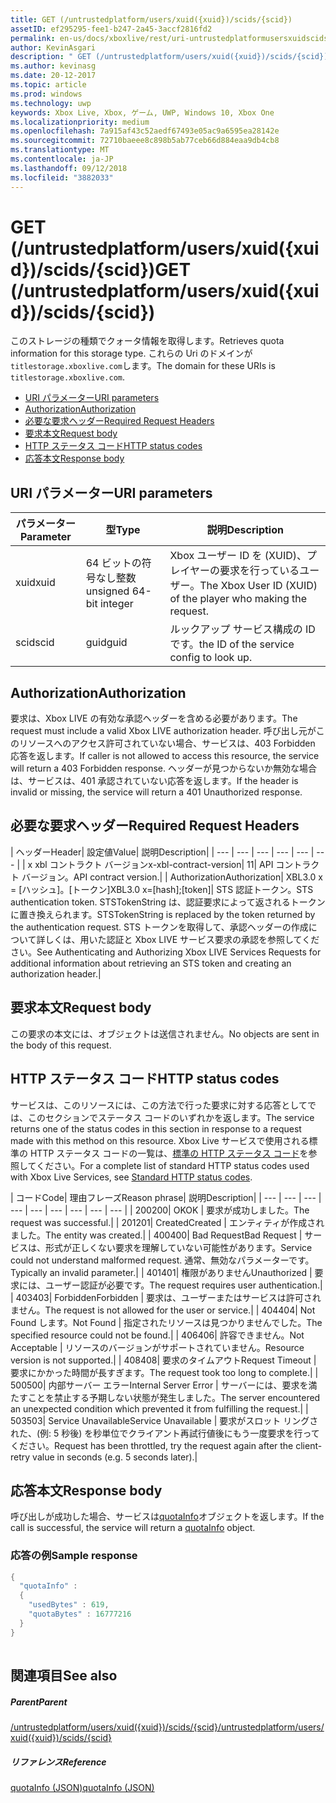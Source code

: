 ```yaml
---
title: GET (/untrustedplatform/users/xuid({xuid})/scids/{scid})
assetID: ef295295-fee1-b247-2a45-3accf2816fd2
permalink: en-us/docs/xboxlive/rest/uri-untrustedplatformusersxuidscidsscid-get.html
author: KevinAsgari
description: " GET (/untrustedplatform/users/xuid({xuid})/scids/{scid})"
ms.author: kevinasg
ms.date: 20-12-2017
ms.topic: article
ms.prod: windows
ms.technology: uwp
keywords: Xbox Live, Xbox, ゲーム, UWP, Windows 10, Xbox One
ms.localizationpriority: medium
ms.openlocfilehash: 7a915af43c52aedf67493e05ac9a6595ea28142e
ms.sourcegitcommit: 72710baeee8c898b5ab77ceb66d884eaa9db4cb8
ms.translationtype: MT
ms.contentlocale: ja-JP
ms.lasthandoff: 09/12/2018
ms.locfileid: "3882033"
---
```

# <a name="get-untrustedplatformusersxuidxuidscidsscid"></a><span data-ttu-id="282f3-104">GET (/untrustedplatform/users/xuid({xuid})/scids/{scid})</span><span class="sxs-lookup"><span data-stu-id="282f3-104">GET (/untrustedplatform/users/xuid({xuid})/scids/{scid})</span></span>
<span data-ttu-id="282f3-105">このストレージの種類でクォータ情報を取得します。</span><span class="sxs-lookup"><span data-stu-id="282f3-105">Retrieves quota information for this storage type.</span></span> <span data-ttu-id="282f3-106">これらの Uri のドメインが`titlestorage.xboxlive.com`します。</span><span class="sxs-lookup"><span data-stu-id="282f3-106">The domain for these URIs is `titlestorage.xboxlive.com`.</span></span>
 
  * [<span data-ttu-id="282f3-107">URI パラメーター</span><span class="sxs-lookup"><span data-stu-id="282f3-107">URI parameters</span></span>](#ID4EX)
  * [<span data-ttu-id="282f3-108">Authorization</span><span class="sxs-lookup"><span data-stu-id="282f3-108">Authorization</span></span>](#ID4ECB)
  * [<span data-ttu-id="282f3-109">必要な要求ヘッダー</span><span class="sxs-lookup"><span data-stu-id="282f3-109">Required Request Headers</span></span>](#ID4ENB)
  * [<span data-ttu-id="282f3-110">要求本文</span><span class="sxs-lookup"><span data-stu-id="282f3-110">Request body</span></span>](#ID4EWC)
  * [<span data-ttu-id="282f3-111">HTTP ステータス コード</span><span class="sxs-lookup"><span data-stu-id="282f3-111">HTTP status codes</span></span>](#ID4EBD)
  * [<span data-ttu-id="282f3-112">応答本文</span><span class="sxs-lookup"><span data-stu-id="282f3-112">Response body</span></span>](#ID4EUAAC)
 
<a id="ID4EX"></a>

 
## <a name="uri-parameters"></a><span data-ttu-id="282f3-113">URI パラメーター</span><span class="sxs-lookup"><span data-stu-id="282f3-113">URI parameters</span></span>
 
| <span data-ttu-id="282f3-114">パラメーター</span><span class="sxs-lookup"><span data-stu-id="282f3-114">Parameter</span></span>| <span data-ttu-id="282f3-115">型</span><span class="sxs-lookup"><span data-stu-id="282f3-115">Type</span></span>| <span data-ttu-id="282f3-116">説明</span><span class="sxs-lookup"><span data-stu-id="282f3-116">Description</span></span>| 
| --- | --- | --- | 
| <span data-ttu-id="282f3-117">xuid</span><span class="sxs-lookup"><span data-stu-id="282f3-117">xuid</span></span>| <span data-ttu-id="282f3-118">64 ビットの符号なし整数</span><span class="sxs-lookup"><span data-stu-id="282f3-118">unsigned 64-bit integer</span></span>| <span data-ttu-id="282f3-119">Xbox ユーザー ID を (XUID)、プレイヤーの要求を行っているユーザー。</span><span class="sxs-lookup"><span data-stu-id="282f3-119">The Xbox User ID (XUID) of the player who making the request.</span></span>| 
| <span data-ttu-id="282f3-120">scid</span><span class="sxs-lookup"><span data-stu-id="282f3-120">scid</span></span>| <span data-ttu-id="282f3-121">guid</span><span class="sxs-lookup"><span data-stu-id="282f3-121">guid</span></span>| <span data-ttu-id="282f3-122">ルックアップ サービス構成の ID です。</span><span class="sxs-lookup"><span data-stu-id="282f3-122">the ID of the service config to look up.</span></span>| 
  
<a id="ID4ECB"></a>

 
## <a name="authorization"></a><span data-ttu-id="282f3-123">Authorization</span><span class="sxs-lookup"><span data-stu-id="282f3-123">Authorization</span></span>
 
<span data-ttu-id="282f3-124">要求は、Xbox LIVE の有効な承認ヘッダーを含める必要があります。</span><span class="sxs-lookup"><span data-stu-id="282f3-124">The request must include a valid Xbox LIVE authorization header.</span></span> <span data-ttu-id="282f3-125">呼び出し元がこのリソースへのアクセス許可されていない場合、サービスは、403 Forbidden 応答を返します。</span><span class="sxs-lookup"><span data-stu-id="282f3-125">If caller is not allowed to access this resource, the service will return a 403 Forbidden response.</span></span> <span data-ttu-id="282f3-126">ヘッダーが見つからないか無効な場合は、サービスは、401 承認されていない応答を返します。</span><span class="sxs-lookup"><span data-stu-id="282f3-126">If the header is invalid or missing, the service will return a 401 Unauthorized response.</span></span> 
  
<a id="ID4ENB"></a>

 
## <a name="required-request-headers"></a><span data-ttu-id="282f3-127">必要な要求ヘッダー</span><span class="sxs-lookup"><span data-stu-id="282f3-127">Required Request Headers</span></span>
 
| <span data-ttu-id="282f3-128">ヘッダー</span><span class="sxs-lookup"><span data-stu-id="282f3-128">Header</span></span>| <span data-ttu-id="282f3-129">設定値</span><span class="sxs-lookup"><span data-stu-id="282f3-129">Value</span></span>| <span data-ttu-id="282f3-130">説明</span><span class="sxs-lookup"><span data-stu-id="282f3-130">Description</span></span>| 
| --- | --- | --- | --- | --- | --- | 
| <span data-ttu-id="282f3-131">x xbl コントラクト バージョン</span><span class="sxs-lookup"><span data-stu-id="282f3-131">x-xbl-contract-version</span></span>| <span data-ttu-id="282f3-132">1</span><span class="sxs-lookup"><span data-stu-id="282f3-132">1</span></span>| <span data-ttu-id="282f3-133">API コントラクト バージョン。</span><span class="sxs-lookup"><span data-stu-id="282f3-133">API contract version.</span></span>| 
| <span data-ttu-id="282f3-134">Authorization</span><span class="sxs-lookup"><span data-stu-id="282f3-134">Authorization</span></span>| <span data-ttu-id="282f3-135">XBL3.0 x = [ハッシュ]。[トークン]</span><span class="sxs-lookup"><span data-stu-id="282f3-135">XBL3.0 x=[hash];[token]</span></span>| <span data-ttu-id="282f3-136">STS 認証トークン。</span><span class="sxs-lookup"><span data-stu-id="282f3-136">STS authentication token.</span></span> <span data-ttu-id="282f3-137">STSTokenString は、認証要求によって返されるトークンに置き換えられます。</span><span class="sxs-lookup"><span data-stu-id="282f3-137">STSTokenString is replaced by the token returned by the authentication request.</span></span> <span data-ttu-id="282f3-138">STS トークンを取得して、承認ヘッダーの作成について詳しくは、用いた認証と Xbox LIVE サービス要求の承認を参照してください。</span><span class="sxs-lookup"><span data-stu-id="282f3-138">See Authenticating and Authorizing Xbox LIVE Services Requests for additional information about retrieving an STS token and creating an authorization header.</span></span>| 
  
<a id="ID4EWC"></a>

 
## <a name="request-body"></a><span data-ttu-id="282f3-139">要求本文</span><span class="sxs-lookup"><span data-stu-id="282f3-139">Request body</span></span>
 
<span data-ttu-id="282f3-140">この要求の本文には、オブジェクトは送信されません。</span><span class="sxs-lookup"><span data-stu-id="282f3-140">No objects are sent in the body of this request.</span></span>
  
<a id="ID4EBD"></a>

 
## <a name="http-status-codes"></a><span data-ttu-id="282f3-141">HTTP ステータス コード</span><span class="sxs-lookup"><span data-stu-id="282f3-141">HTTP status codes</span></span> 
 
<span data-ttu-id="282f3-142">サービスは、このリソースには、この方法で行った要求に対する応答としてでは、このセクションでステータス コードのいずれかを返します。</span><span class="sxs-lookup"><span data-stu-id="282f3-142">The service returns one of the status codes in this section in response to a request made with this method on this resource.</span></span> <span data-ttu-id="282f3-143">Xbox Live サービスで使用される標準の HTTP ステータス コードの一覧は、[標準の HTTP ステータス コード](../../additional/httpstatuscodes.md)を参照してください。</span><span class="sxs-lookup"><span data-stu-id="282f3-143">For a complete list of standard HTTP status codes used with Xbox Live Services, see [Standard HTTP status codes](../../additional/httpstatuscodes.md).</span></span>
 
| <span data-ttu-id="282f3-144">コード</span><span class="sxs-lookup"><span data-stu-id="282f3-144">Code</span></span>| <span data-ttu-id="282f3-145">理由フレーズ</span><span class="sxs-lookup"><span data-stu-id="282f3-145">Reason phrase</span></span>| <span data-ttu-id="282f3-146">説明</span><span class="sxs-lookup"><span data-stu-id="282f3-146">Description</span></span>| 
| --- | --- | --- | --- | --- | --- | --- | --- | --- | 
| <span data-ttu-id="282f3-147">200</span><span class="sxs-lookup"><span data-stu-id="282f3-147">200</span></span>| <span data-ttu-id="282f3-148">OK</span><span class="sxs-lookup"><span data-stu-id="282f3-148">OK</span></span> | <span data-ttu-id="282f3-149">要求が成功しました。</span><span class="sxs-lookup"><span data-stu-id="282f3-149">The request was successful.</span></span>| 
| <span data-ttu-id="282f3-150">201</span><span class="sxs-lookup"><span data-stu-id="282f3-150">201</span></span>| <span data-ttu-id="282f3-151">Created</span><span class="sxs-lookup"><span data-stu-id="282f3-151">Created</span></span> | <span data-ttu-id="282f3-152">エンティティが作成されました。</span><span class="sxs-lookup"><span data-stu-id="282f3-152">The entity was created.</span></span>| 
| <span data-ttu-id="282f3-153">400</span><span class="sxs-lookup"><span data-stu-id="282f3-153">400</span></span>| <span data-ttu-id="282f3-154">Bad Request</span><span class="sxs-lookup"><span data-stu-id="282f3-154">Bad Request</span></span> | <span data-ttu-id="282f3-155">サービスは、形式が正しくない要求を理解していない可能性があります。</span><span class="sxs-lookup"><span data-stu-id="282f3-155">Service could not understand malformed request.</span></span> <span data-ttu-id="282f3-156">通常、無効なパラメーターです。</span><span class="sxs-lookup"><span data-stu-id="282f3-156">Typically an invalid parameter.</span></span>| 
| <span data-ttu-id="282f3-157">401</span><span class="sxs-lookup"><span data-stu-id="282f3-157">401</span></span>| <span data-ttu-id="282f3-158">権限がありません</span><span class="sxs-lookup"><span data-stu-id="282f3-158">Unauthorized</span></span> | <span data-ttu-id="282f3-159">要求には、ユーザー認証が必要です。</span><span class="sxs-lookup"><span data-stu-id="282f3-159">The request requires user authentication.</span></span>| 
| <span data-ttu-id="282f3-160">403</span><span class="sxs-lookup"><span data-stu-id="282f3-160">403</span></span>| <span data-ttu-id="282f3-161">Forbidden</span><span class="sxs-lookup"><span data-stu-id="282f3-161">Forbidden</span></span> | <span data-ttu-id="282f3-162">要求は、ユーザーまたはサービスは許可されません。</span><span class="sxs-lookup"><span data-stu-id="282f3-162">The request is not allowed for the user or service.</span></span>| 
| <span data-ttu-id="282f3-163">404</span><span class="sxs-lookup"><span data-stu-id="282f3-163">404</span></span>| <span data-ttu-id="282f3-164">Not Found します。</span><span class="sxs-lookup"><span data-stu-id="282f3-164">Not Found</span></span> | <span data-ttu-id="282f3-165">指定されたリソースは見つかりませんでした。</span><span class="sxs-lookup"><span data-stu-id="282f3-165">The specified resource could not be found.</span></span>| 
| <span data-ttu-id="282f3-166">406</span><span class="sxs-lookup"><span data-stu-id="282f3-166">406</span></span>| <span data-ttu-id="282f3-167">許容できません。</span><span class="sxs-lookup"><span data-stu-id="282f3-167">Not Acceptable</span></span> | <span data-ttu-id="282f3-168">リソースのバージョンがサポートされていません。</span><span class="sxs-lookup"><span data-stu-id="282f3-168">Resource version is not supported.</span></span>| 
| <span data-ttu-id="282f3-169">408</span><span class="sxs-lookup"><span data-stu-id="282f3-169">408</span></span>| <span data-ttu-id="282f3-170">要求のタイムアウト</span><span class="sxs-lookup"><span data-stu-id="282f3-170">Request Timeout</span></span> | <span data-ttu-id="282f3-171">要求にかかった時間が長すぎます。</span><span class="sxs-lookup"><span data-stu-id="282f3-171">The request took too long to complete.</span></span>| 
| <span data-ttu-id="282f3-172">500</span><span class="sxs-lookup"><span data-stu-id="282f3-172">500</span></span>| <span data-ttu-id="282f3-173">内部サーバー エラー</span><span class="sxs-lookup"><span data-stu-id="282f3-173">Internal Server Error</span></span> | <span data-ttu-id="282f3-174">サーバーには、要求を満たすことを禁止する予期しない状態が発生しました。</span><span class="sxs-lookup"><span data-stu-id="282f3-174">The server encountered an unexpected condition which prevented it from fulfilling the request.</span></span>| 
| <span data-ttu-id="282f3-175">503</span><span class="sxs-lookup"><span data-stu-id="282f3-175">503</span></span>| <span data-ttu-id="282f3-176">Service Unavailable</span><span class="sxs-lookup"><span data-stu-id="282f3-176">Service Unavailable</span></span> | <span data-ttu-id="282f3-177">要求がスロット リングされた、(例: 5 秒後) を秒単位でクライアント再試行値後にもう一度要求を行ってください。</span><span class="sxs-lookup"><span data-stu-id="282f3-177">Request has been throttled, try the request again after the client-retry value in seconds (e.g. 5 seconds later).</span></span>| 
  
<a id="ID4EUAAC"></a>

 
## <a name="response-body"></a><span data-ttu-id="282f3-178">応答本文</span><span class="sxs-lookup"><span data-stu-id="282f3-178">Response body</span></span>
 
<span data-ttu-id="282f3-179">呼び出しが成功した場合、サービスは[quotaInfo](../../json/json-quota.md)オブジェクトを返します。</span><span class="sxs-lookup"><span data-stu-id="282f3-179">If the call is successful, the service will return a [quotaInfo](../../json/json-quota.md) object.</span></span>
 
<a id="ID4ECBAC"></a>

 
### <a name="sample-response"></a><span data-ttu-id="282f3-180">応答の例</span><span class="sxs-lookup"><span data-stu-id="282f3-180">Sample response</span></span>
 

```cpp
{
  "quotaInfo" :
  {
    "usedBytes" : 619,
    "quotaBytes" : 16777216
  }
}
         
```

   
<a id="ID4EOBAC"></a>

 
## <a name="see-also"></a><span data-ttu-id="282f3-181">関連項目</span><span class="sxs-lookup"><span data-stu-id="282f3-181">See also</span></span>
 
<a id="ID4EQBAC"></a>

 
##### <a name="parent"></a><span data-ttu-id="282f3-182">Parent</span><span class="sxs-lookup"><span data-stu-id="282f3-182">Parent</span></span> 

[<span data-ttu-id="282f3-183">/untrustedplatform/users/xuid({xuid})/scids/{scid}</span><span class="sxs-lookup"><span data-stu-id="282f3-183">/untrustedplatform/users/xuid({xuid})/scids/{scid}</span></span>](uri-untrustedplatformusersxuidscidsscid.md)

  
<a id="ID4E1BAC"></a>

 
##### <a name="reference"></a><span data-ttu-id="282f3-184">リファレンス</span><span class="sxs-lookup"><span data-stu-id="282f3-184">Reference</span></span> 

[<span data-ttu-id="282f3-185">quotaInfo (JSON)</span><span class="sxs-lookup"><span data-stu-id="282f3-185">quotaInfo (JSON)</span></span>](../../json/json-quota.md)

   